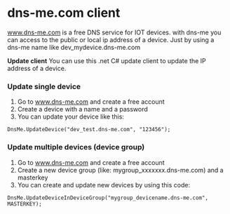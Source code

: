# dns-me.com client
www.dns-me.com is a free DNS service for IOT devices. 
with dns-me you can access to the public or local ip address of a device. Just by using a dns-me name like dev_mydevice.dns-me.com

<b>Update client</b>
You can use this .net C# update client to update the IP address of a device. 

### Update single device
1. Go to www.dns-me.com and create a free account
2. Create a device with a name and a password
3. You can update your device like this:
```
DnsMe.UpdateDevice("dev_test.dns-me.com", "123456");
```

### Update multiple devices (device group)
1. Go to www.dns-me.com and create a free account
2. Create a new device group (like: mygroup_xxxxxxx.dns-me.com) and a masterkey
3. You can create and update new devices by using this code:
```
DnsMe.UpdateDeviceInDeviceGroup("mygroup_devicename.dns-me.com", MASTERKEY);
```
